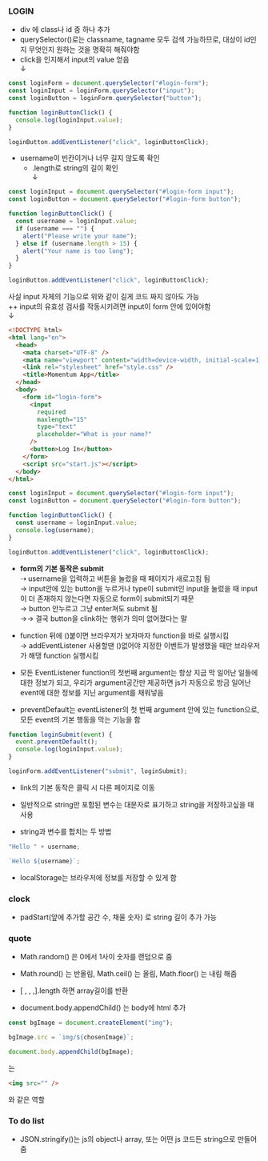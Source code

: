 ### LOGIN

- div 에 class나 id 중 하나 추가
- querySelector()로는 classname, tagname 모두 검색 가능하므로, 대상이 id인지 무엇인지 원하는 것을 명확히 해줘야함
- click을 인지해서 input의 value 얻음  
  ↓

```javascript
const loginForm = document.querySelector("#login-form");
const loginInput = loginForm.querySelector("input");
const loginButton = loginForm.querySelector("button");

function loginButtonClick() {
  console.log(loginInput.value);
}

loginButton.addEventListener("click", loginButtonClick);
```

- username이 빈칸이거나 너무 길지 않도록 확인
  - .length로 string의 길이 확인  
    ↓

```javascript
const loginInput = document.querySelector("#login-form input");
const loginButton = document.querySelector("#login-form button");

function loginButtonClick() {
  const username = loginInput.value;
  if (username === "") {
    alert("Please write your name");
  } else if (username.length > 15) {
    alert("Your name is too long");
  }
}

loginButton.addEventListener("click", loginButtonClick);
```

사실 input 자체의 기능으로 위와 같이 길게 코드 짜지 않아도 가능  
++ input의 유효성 검사를 작동시키려면 input이 form 안에 있어야함  
↓

```html
<!DOCTYPE html>
<html lang="en">
  <head>
    <mata charset="UTF-8" />
    <mata name="viewport" content="width=device-width, initial-scale=1.0" />
    <link rel="stylesheet" href="style.css" />
    <title>Momentum App</title>
  </head>
  <body>
    <form id="login-form">
      <input
        required
        maxlength="15"
        type="text"
        placeholder="What is your name?"
      />
      <button>Log In</button>
    </form>
    <script src="start.js"></script>
  </body>
</html>
```

```javascript
const loginInput = document.querySelector("#login-form input");
const loginButton = document.querySelector("#login-form button");

function loginButtonClick() {
  const username = loginInput.value;
  console.log(username);
}

loginButton.addEventListener("click", loginButtonClick);
```

- **form의 기본 동작은 submit**  
  ⇢ username을 입력하고 버튼을 눌렀을 때 페이지가 새로고침 됨  
  → input안에 있는 button을 누르거나 type이 submit인 input을 눌렀을 때 input이 더 존재하지 않는다면 자동으로 form이 submit되기 때문  
  → button 안누르고 그냥 enter쳐도 submit 됨  
  →→ 결국 button을 clink하는 행위가 의미 없어졌다는 말

- function 뒤에 ()붙이면 브라우저가 보자마자 function을 바로 실행시킴  
  → addEventListener 사용할땐 ()없어야 지정한 이벤트가 발생했을 때만 브라우저가 해댕 function 실행시킴

- 모든 EventListener function의 첫번째 argument는 항상 지금 막 일어난 일들에 대한 정보가 되고, 우리가 argument공간만 제공하면 js가 자동으로 방금 일어난 event에 대한 정보를 지닌 argument를 채워넣음

- preventDefault는 eventListener의 첫 번째 argument 안에 있는 function으로, 모든 event의 기본 행동을 막는 기능을 함

```javascript
function loginSubmit(event) {
  event.preventDefault();
  console.log(loginInput.value);
}

loginForm.addEventListener("submit", loginSubmit);
```

- link의 기본 동작은 클릭 시 다른 페이지로 이동
- 일반적으로 string만 포함된 변수는 대문자로 표기하고 string을 저장하고싶을 때 사용

- string과 변수를 합치는 두 방법

```javascript
"Hello " + username;
```

```javascript
`Hello ${username}`;
```

- localStorage는 브라우저에 정보를 저장할 수 있게 함

### clock

- padStart(앞에 추가할 공간 수, 채울 숫자) 로 string 길이 추가 가능

### quote

- Math.random() 은 0에서 1사이 숫자를 랜덤으로 줌

- Math.round() 는 반올림, Math.ceil() 는 올림, Math.floor() 는 내림 해줌

- [ , , ,].length 하면 array길이를 반환

- document.body.appendChild() 는 body에 html 추가

```javascript
const bgImage = document.createElement("img");

bgImage.src = `img/${chosenImage}`;

document.body.appendChild(bgImage);
```

는

```html
<img src="" />
```

와 같은 역할

### To do list

- JSON.stringify()는 js의 object나 array, 또는 어떤 js 코드든 string으로 만들어줌
